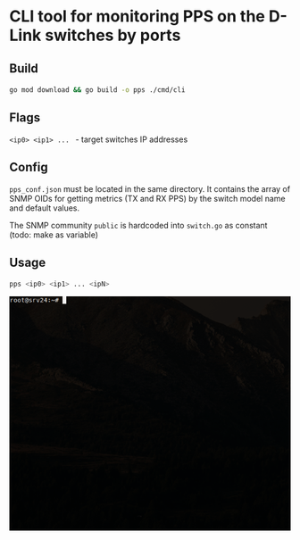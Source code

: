 # CLI tool for monitoring PPS on the D-Link switches by ports

## Build
```bash
go mod download && go build -o pps ./cmd/cli
```

## Flags
`<ip0> <ip1> ... ` - target switches IP addresses

## Config
`pps_conf.json` must be located in the same directory. It contains the array of SNMP OIDs for getting metrics
(TX and RX PPS) by the switch model name and default values.

The SNMP community `public` is hardcoded into `switch.go` as constant (todo: make as variable)

## Usage
```bash
pps <ip0> <ip1> ... <ipN>
```

![](pps.gif)
